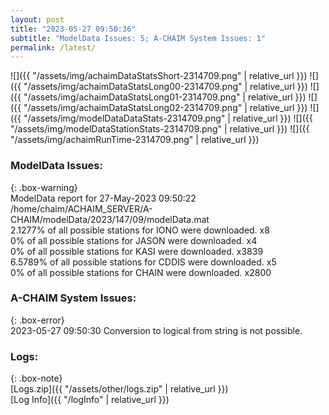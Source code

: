 ```yaml
---
layout: post
title: "2023-05-27 09:50:36"
subtitle: "ModelData Issues: 5; A-CHAIM System Issues: 1"
permalink: /latest/
---
```


![]({{ "/assets/img/achaimDataStatsShort-2314709.png" | relative_url }})
![]({{ "/assets/img/achaimDataStatsLong00-2314709.png" | relative_url }})
![]({{ "/assets/img/achaimDataStatsLong01-2314709.png" | relative_url }})
![]({{ "/assets/img/achaimDataStatsLong02-2314709.png" | relative_url }})
![]({{ "/assets/img/modelDataDataStats-2314709.png" | relative_url }})
![]({{ "/assets/img/modelDataStationStats-2314709.png" | relative_url }})
![]({{ "/assets/img/achaimRunTime-2314709.png" | relative_url }})


### ModelData Issues:  
  
{: .box-warning}  
 ModelData report for 27-May-2023 09:50:22   
 /home/chaim/ACHAIM_SERVER/A-CHAIM/modelData/2023/147/09/modelData.mat   
 2.1277% of all possible stations for IONO were downloaded. x8   
 0% of all possible stations for JASON were downloaded. x4   
 0% of all possible stations for KASI were downloaded. x3839   
 6.5789% of all possible stations for CDDIS were downloaded. x5   
 0% of all possible stations for CHAIN were downloaded. x2800   
  
### A-CHAIM System Issues:  
  
{: .box-error}  
2023-05-27 09:50:30 Conversion to logical from string is not possible.  

### Logs:  
  
{: .box-note}  
[Logs.zip]({{ "/assets/other/logs.zip" | relative_url }})  
[Log Info]({{ "/logInfo" | relative_url }})  
